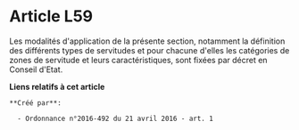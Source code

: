 # Article L59

Les modalités d'application de la présente section, notamment la définition des différents types de servitudes et pour
chacune d'elles les catégories de zones de servitude et leurs caractéristiques, sont fixées par décret en Conseil d'Etat.

**Liens relatifs à cet article**

	**Créé par**:

	  - Ordonnance n°2016-492 du 21 avril 2016 - art. 1
